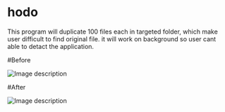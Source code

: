 # hodo
This program will duplicate 100 files each in targeted folder, which make user difficult to find original file. it will work on background so user cant able to detact the application.    

#Before 

![Image description](https://scontent.fmaa3-1.fna.fbcdn.net/v/t1.0-9/89722703_3160367160660490_6661426991138340864_n.jpg?_nc_cat=105&_nc_sid=8024bb&_nc_ohc=k4wXj9Y99csAX_B4f6y&_nc_ht=scontent.fmaa3-1.fna&oh=57e212238c92082513d91af80eb81ec0&oe=5EA60571)

#After 

![Image description](https://scontent.fmaa3-1.fna.fbcdn.net/v/t1.0-9/89406717_3160364967327376_5812327298342322176_n.jpg?_nc_cat=108&_nc_sid=8024bb&_nc_ohc=IrkMy-uNPI0AX9GIbmz&_nc_ht=scontent.fmaa3-1.fna&oh=bc30dcc22aa3037fec753ee179e43975&oe=5E961AA8)

